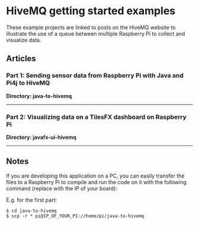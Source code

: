 # HiveMQ getting started examples

These example projects are linked to posts on the HiveMQ website to illustrate 
the use of a queue between multiple Raspberry Pi to collect and visualize data.

## Articles

### Part 1: Sending sensor data from Raspberry Pi with Java and Pi4j to HiveMQ

**Directory: java-to-hivemq**

***

### Part 2: Visualizing data on a TilesFX dashboard on Raspberry Pi

**Directory: javafx-ui-hivemq**

***

## Notes

If you are developing this application on a PC, you can easily transfer the files to a Raspberry Pi to compile and run
the code on it with the following command (replace with the IP of your board):

E.g. for the first part:

```shell
$ cd java-to-hivemq
$ scp -r * pi@IP_OF_YOUR_PI://home/pi/java-to-hivemq
```
